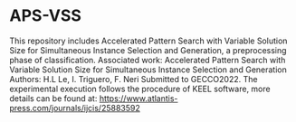 # APS-VSS
This repository includes Accelerated Pattern Search with Variable Solution Size for Simultaneous Instance Selection and Generation, a preprocessing phase of classification. Associated work: Accelerated Pattern Search with Variable Solution Size for Simultaneous Instance Selection and Generation Authors: H.L Le, I. Triguero, F. Neri Submitted to GECCO2022. 
The experimental execution follows the procedure of KEEL software, more details can be found at: https://www.atlantis-press.com/journals/ijcis/25883592
